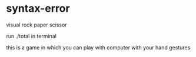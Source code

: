 # syntax-error
visual rock paper scissor

run ./total in terminal

this is a game in which you can play with computer with your hand gestures
